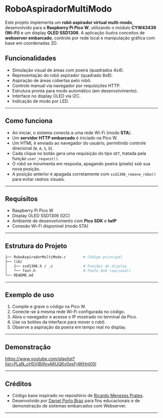 
# RoboAspiradorMultiModo

Este projeto implementa um **robô aspirador virtual multi-modo**, desenvolvido para a **Raspberry Pi Pico W**, utilizando o módulo **CYW43439 (Wi-Fi)** e um display **OLED SSD1306**. A aplicação ilustra conceitos de **webserver embarcado**, controle por rede local e manipulação gráfica com base em coordenadas 2D.

## Funcionalidades

- Simulação visual de áreas com poeira (quadrados 4x4).
- Representação do robô aspirador (quadrado 8x8).
- Aspiração de áreas cobertas pelo robô.
- Controle manual via navegador por requisições HTTP.
- Estrutura pronta para modo automático (em desenvolvimento).
- Interface no display OLED via I2C.
- Indicação de modo por LED.

---

## Como funciona

- Ao iniciar, o sistema conecta a uma rede Wi-Fi (modo **STA**).
- Um **servidor HTTP embarcado** é iniciado na Pico W.
- Um HTML é enviado ao navegador do usuário, permitindo controle direcional (`W`, `A`, `S`, `D`).
- Cada clique no botão gera uma requisição do tipo `GET`, tratada pela função `user_request()`.
- O robô se movimenta em resposta, apagando poeira (pixels) sob sua nova posição.
- A posição anterior é apagada corretamente com `ssd1306_remove_robo()` para evitar rastros visuais.

---

## Requisitos

- Raspberry Pi Pico W
- Display OLED SSD1306 (I2C)
- Ambiente de desenvolvimento com **Pico SDK** e **lwIP**
- Conexão Wi-Fi disponível (modo STA)

---

## Estrutura do Projeto

```bash
├── RoboAspiradorMultiModo.c        # Código principal
├── lib/
│   ├── ssd1306.h / .c              # Funções do display
│   └── font.h                      # Fonte 8x8 (opcional)
└── README.md
```

---

## Exemplo de uso

1. Compile e grave o código na Pico W.
2. Conecte-se à mesma rede Wi-Fi configurada no código.
3. Abra o navegador e acesse o IP mostrado no terminal da Pico.
4. Use os botões da interface para mover o robô.
5. Observe a aspiração da poeira em tempo real no display.

---

## Demonstração
https://www.youtube.com/playlist?list=PLaN_cHSVjBi9xvA6UQ6v0qsFj4KHnt05l

---

## Créditos

- Código base inspirado no repositório de [Ricardo Menezes Prates](https://github.com/rmprates84/pico_wifi_cyw43_webserver_04).
- Desenvolvido por [Daniel Porto Braz](https://github.com/DanielPortoBraz) para fins educacionais e de demonstração de sistemas embarcados com Webserver.

---

